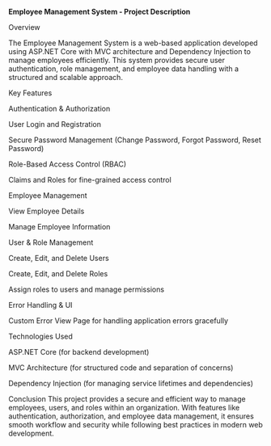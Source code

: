 **Employee Management System - Project Description**

Overview

The Employee Management System is a web-based application developed using ASP.NET Core with MVC architecture and Dependency Injection to manage employees efficiently. This system provides secure user authentication, role management, and employee data handling with a structured and scalable approach.

Key Features

Authentication & Authorization

User Login and Registration

Secure Password Management (Change Password, Forgot Password, Reset Password)

Role-Based Access Control (RBAC)

Claims and Roles for fine-grained access control


Employee Management

View Employee Details

Manage Employee Information



User & Role Management

Create, Edit, and Delete Users

Create, Edit, and Delete Roles

Assign roles to users and manage permissions


Error Handling & UI

Custom Error View Page for handling application errors gracefully


Technologies Used

ASP.NET Core (for backend development)

MVC Architecture (for structured code and separation of concerns)

Dependency Injection (for managing service lifetimes and dependencies)


Conclusion
This project provides a secure and efficient way to manage employees, users, and roles within an organization. With features like authentication, authorization, and employee data management, it ensures smooth workflow and security while following best practices in modern web development.
